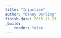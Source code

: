 ```yaml
---
title: "Injustice"
author: "Danny Dorling"
finish-date: 2015-11-23
_build:
    render: false
---
```


